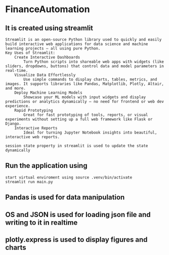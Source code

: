# FinanceAutomation
## It is created using streamlit
    Streamlit is an open-source Python library used to quickly and easily build interactive web applications for data science and machine learning projects — all using pure Python.
    Key Uses of Streamlit:
        Create Interactive Dashboards
            Turn Python scripts into shareable web apps with widgets (like sliders, dropdowns, buttons) that control data and model parameters in real-time.
        Visualize Data Effortlessly
            Use simple commands to display charts, tables, metrics, and images. It supports libraries like Pandas, Matplotlib, Plotly, Altair, and more.
        Deploy Machine Learning Models
            Showcase your ML models with input widgets and display predictions or analytics dynamically — no need for frontend or web dev experience.
        Rapid Prototyping
            Great for fast prototyping of tools, reports, or visual experiments without setting up a full web framework like Flask or Django.
        Interactive Reports
            Ideal for turning Jupyter Notebook insights into beautiful, interactive web reports.
    
    session state property in streamlit is used to update the state dynamically

## Run the application using
    start virtual enviroment using source .venv/bin/activate
    streamlit run main.py

## Pandas is used for data manipulation
## OS and JSON is used for loading json file and writing to it in realtime
## plotly.express is used to display figures and charts
